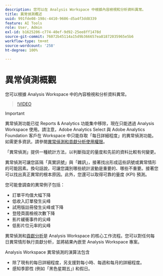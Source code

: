 ```yaml
---
description: 您可以在 Analysis Workspace 中根據內容檢視和分析資料異常。
title: 異常偵測概述
uuid: 991fde08-198c-4410-9606-d5a4f3dd8339
feature: AI Tools
role: User, Admin
exl-id: b1625206-c774-40ef-9d92-25ee8ff1478d
source-git-commit: 76072b45114a15d9b366657ea81872035965e5b6
workflow-type: tm+mt
source-wordcount: '258'
ht-degree: 100%

---
```


# 異常偵測概觀

您可以根據 Analysis Workspace 中的內容檢視和分析資料異常。

>[!VIDEO](https://video.tv.adobe.com/v/25444/?quality=12)

>[!IMPORTANT]
>
>異常偵測功能已從 Reports &amp; Analytics 功能集中移除，現在只能透過 Analysis Workspace 使用。請注意，Adobe Analytics Select 與 Adobe Analytics Foundation 客戶在 Workspace 中只能存取「每日詳細程度」的異常偵測功能。如需更多資訊，請參閱[異常偵測和貢獻分析使用權限](/help/analyze/analysis-workspace/virtual-analyst/contribution-analysis/ca-tokens.md#section_9278D58F21A840AA9B1ED1BD07A1EF0A)。

「異常偵測」提供一種統計方法，以判斷指定的量度和先前的資料比較有何變更。

異常偵測可讓您區隔「真實訊號」與「雜訊」，接著找出形成這些訊號或異常情形的可能因素。換句話說，可讓您識別哪些統計波動是重要的、哪些不重要。接著您可以找出真正異常的根本原因。此外，您還可以取得可靠的量度 (KPI) 預測。

您可能會調查的異常例子包括：

* 訂單平均值大幅下降
* 低收入訂單發生尖峰
* 試用版註冊發生尖峰或下降
* 登陸頁面檢視次數下降
* 影片緩衝事件的尖峰
* 低影片位元率的尖峰

異常偵測和[貢獻分析](https://experienceleague.adobe.com/docs/analytics/analyze/analysis-workspace/virtual-analyst/anomaly-detection/anomaly-detection.html?lang=zh-Hant)是 Analysis Workspace 的核心工作流程。您可以對任何每日異常情形執行貢獻分析，並將結果內嵌至 Analysis Workspace 專案。

Analysis Workspace 異常偵測的演算法包含

* 除了現有的每日詳細程度，另支援對每小時、每週和每月的詳細程度。
* 感知季節性 (例如「黑色星期五」) 和假日。
